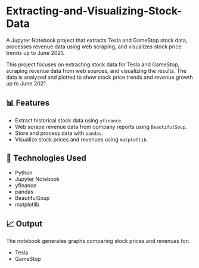 # Extracting-and-Visualizing-Stock-Data
A Jupyter Notebook project that extracts Tesla and GameStop stock data, processes revenue data using web scraping, and visualizes stock price trends up to June 2021.

This project focuses on extracting stock data for Tesla and GameStop, scraping revenue data from web sources, and visualizing the results. The data is analyzed and plotted to show stock price trends and revenue growth up to June 2021.

## 📊 Features
- Extract historical stock data using `yfinance`.
- Web scrape revenue data from company reports using `BeautifulSoup`.
- Store and process data with `pandas`.
- Visualize stock prices and revenues using `matplotlib`.

## 🚀 Technologies Used
- Python
- Jupyter Notebook
- yfinance
- pandas
- BeautifulSoup
- matplotlib

## 📈 Output
The notebook generates graphs comparing stock prices and revenues for:
- Tesla
- GameStop
